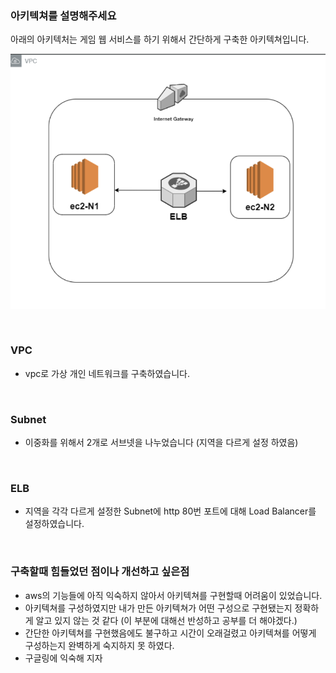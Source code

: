### **아키텍쳐를 설명해주세요**
아래의 아키텍처는 게임 웹 서비스를 하기 위해서 간단하게 구축한 아키텍쳐입니다. <br>

![](2023-02-22-23-34-08.png)

<br>

### VPC 
- vpc로 가상 개인 네트워크를 구축하였습니다.
<br>

### Subnet
- 이중화를 위해서 2개로 서브넷을 나누었습니다 (지역을 다르게 설정 하였음)
<br>

### ELB
- 지역을 각각 다르게 설정한 Subnet에 http 80번 포트에 대해 Load Balancer를 설정하였습니다.
<br>

### 구축할때 힘들었던 점이나 개선하고 싶은점
- aws의 기능들에 아직 익숙하지 않아서 아키텍쳐를 구현할때 어려움이 있었습니다.
- 아키텍쳐를 구성하였지만 내가 만든 아키텍쳐가 어떤 구성으로 구현됐는지 정확하게 알고 있지 않는 것 같다 (이 부분에 대해선 반성하고 공부를 더 해야겠다.)
- 간단한 아키텍쳐를 구현했음에도 불구하고 시간이 오래걸렸고 아키텍쳐를 어떻게 구성하는지 완벽하게 숙지하지 못 하였다.
- 구글링에 익숙해 지자





